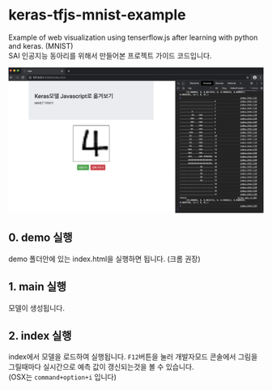 # keras-tfjs-mnist-example
Example of web visualization using tenserflow.js after learning with python and keras. (MNIST)  
SAI 인공지능 동아리를 위해서 만들어본 프로젝트 가이드 코드입니다.

<img src="./doc/screan.png">

## 0. demo 실행
demo 폴더안에 있는 index.html을 실행하면 됩니다. (크롬 권장)

## 1. main 실행
모델이 생성됩니다.

## 2. index 실행
index에서 모델을 로드하여 실행됩니다. `F12`버튼을 눌러 개발자모드 콘솔에서 그림을 그릴때마다 실시간으로 예측 값이 갱신되는것을 볼 수 있습니다.  
(OSX는 `command+option+i` 입니다)
